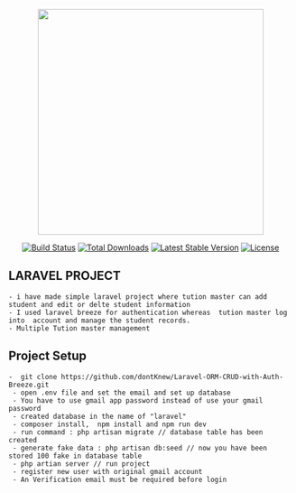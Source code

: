<p align="center"><a href="https://laravel.com" target="_blank"><img src="https://raw.githubusercontent.com/laravel/art/master/logo-lockup/5%20SVG/2%20CMYK/1%20Full%20Color/laravel-logolockup-cmyk-red.svg" width="400"></a></p>

<p align="center">
<a href="https://travis-ci.org/laravel/framework"><img src="https://travis-ci.org/laravel/framework.svg" alt="Build Status"></a>
<a href="https://packagist.org/packages/laravel/framework"><img src="https://poser.pugx.org/laravel/framework/d/total.svg" alt="Total Downloads"></a>
<a href="https://packagist.org/packages/laravel/framework"><img src="https://poser.pugx.org/laravel/framework/v/stable.svg" alt="Latest Stable Version"></a>
<a href="https://packagist.org/packages/laravel/framework"><img src="https://poser.pugx.org/laravel/framework/license.svg" alt="License"></a>
</p>

## LARAVEL PROJECT
    - i have made simple laravel project where tution master can add student and edit or delte student information
    - I used laravel breeze for authentication whereas  tution master log into  account and manage the student records.
    - Multiple Tution master management
    
## Project Setup

    -  git clone https://github.com/dontKnew/Laravel-ORM-CRUD-with-Auth-Breeze.git
     - open .env file and set the email and set up database
     - You have to use gmail app password instead of use your gmail password
     - created database in the name of "laravel"
     - composer install,  npm install and npm run dev 
     - run command : php artisan migrate // database table has been created
     - generate fake data : php artisan db:seed // now you have been stored 100 fake in database table
     - php artian server // run project
     - register new user with original gmail account
     - An Verification email must be required before login
     
    
     
